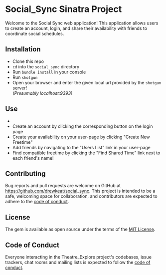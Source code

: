 # Social_Sync Sinatra Project

Welcome to the Social Sync web application! This application allows users to create an account, login, and share their availability with friends to coordinate social schedules.

## Installation

- Clone this repo 
- `cd` into the `social_sync` directory 
- Run `bundle install` in your console
- Run `shotgun`
- Open your browser and enter the given local url provided by the `shotgun` server!  
  _(Presumably localhost:9393)_

## Use

-
- Create an account by clicking the corresponding button on the login page
- Create your availability on your user-page by clicking "Create New Freetime"
- Add friends by navigating to the "Users List" link in your user-page
- Find compatible freetime by clicking the "Find Shared Time" link next to each friend's name!

## Contributing

Bug reports and pull requests are welcome on GitHub at https://github.com/drewkeat/social_sync. This project is intended to be a safe, welcoming space for collaboration, and contributors are expected to adhere to the [code of conduct](https://github.com/drewkeat/social_sync/blob/master/CODE_OF_CONDUCT.md).

## License

The gem is available as open source under the terms of the [MIT License](https://opensource.org/licenses/MIT).

## Code of Conduct

Everyone interacting in the Theatre_Explore project's codebases, issue trackers, chat rooms and mailing lists is expected to follow the [code of conduct](https://github.com/drewkeat/Theatre_Explore/blob/master/CODE_OF_CONDUCT.md).